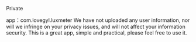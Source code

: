 Private

app：com.lovegyl.luxmeter We have not uploaded any 
user information, nor will we infringe on your privacy issues, and will not affect your information security. This is a great app, simple and practical, please feel free to use it.
